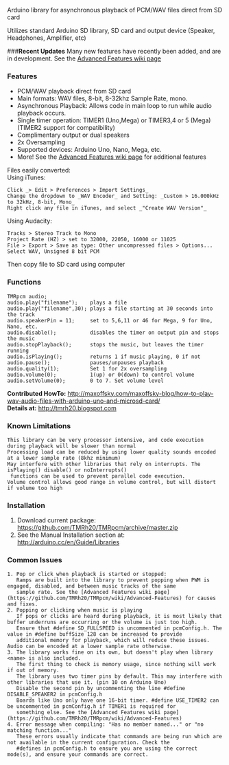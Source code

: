 Arduino library for asynchronous playback of PCM/WAV files direct from SD card

Utilizes standard Arduino SD library, SD card and output device (Speaker, Headphones, Amplifier, etc)

###**Recent Updates**
Many new features have recently been added, and are in development. See the [Advanced Features wiki page](https://github.com/TMRh20/TMRpcm/wiki/Advanced-Features)

### **Features**

   * PCM/WAV playback direct from SD card  
   * Main formats: WAV files, 8-bit, 8-32khz Sample Rate, mono.  
   * Asynchronous Playback: Allows code in main loop to run while audio playback occurs.  
   * Single timer operation: TIMER1 (Uno,Mega) or TIMER3,4 or 5 (Mega)  (TIMER2 support for compatibility)   
   * Complimentary output or dual speakers  
   * 2x Oversampling  
   * Supported devices: Arduino Uno, Nano, Mega, etc.  
   * More! See the [Advanced Features wiki page](https://github.com/TMRh20/TMRpcm/wiki/Advanced-Features)
   for additional features  
  
Files easily converted:  
Using iTunes:

    Click _> Edit > Preferences > Import Settings_
    Change the dropdown to _WAV Encoder_ and Setting: _Custom > 16.000kHz to 32kHz, 8-bit, Mono_
    Right click any file in iTunes, and select _"Create WAV Version"_

Using Audacity:
	
    Tracks > Stereo Track to Mono    
    Project Rate (HZ) > set to 32000, 22050, 16000 or 11025    
    File > Export > Save as type: Other uncompressed files > Options...    
    Select WAV, Unsigned 8 bit PCM    
    
Then copy file to SD card using computer

### **Functions**
    TMRpcm audio;
    audio.play("filename");    plays a file
    audio.play("filename",30); plays a file starting at 30 seconds into the track
    audio.speakerPin = 11;     set to 5,6,11 or 46 for Mega, 9 for Uno, Nano, etc.
    audio.disable();           disables the timer on output pin and stops the music
    audio.stopPlayback();      stops the music, but leaves the timer running
    audio.isPlaying();         returns 1 if music playing, 0 if not
    audio.pause();             pauses/unpauses playback
    audio.quality(1);          Set 1 for 2x oversampling
    audio.volume(0);           1(up) or 0(down) to control volume
    audio.setVolume(0);        0 to 7. Set volume level
  
 
**Contributed HowTo:** http://maxoffsky.com/maxoffsky-blog/how-to-play-wav-audio-files-with-arduino-uno-and-microsd-card/  
**Details at:** http://tmrh20.blogspot.com

### **Known Limitations**

    This library can be very processor intensive, and code execution during playback will be slower than normal
    Processing load can be reduced by using lower quality sounds encoded at a lower sample rate (8khz minimum)
    May interfere with other libraries that rely on interrupts. The isPlaying() disable() or noInterrupts()
     functions can be used to prevent parallel code execution.
    Volume control allows good range in volume control, but will distort if volume too high

### **Installation**

 1. Download current package: <https://github.com/TMRh20/TMRpcm/archive/master.zip>
 2. See the Manual Installation section at: <http://arduino.cc/en/Guide/Libraries>
  
### **Common Issues**

    1. Pop or click when playback is started or stopped:
       Ramps are built into the library to prevent popping when PWM is engaged, disabled, and between music tracks of the same
       sample rate. See the [Advanced Features wiki page](https://github.com/TMRh20/TMRpcm/wiki/Advanced-Features) for causes and fixes.
    2. Popping or clicking when music is playing
       If pops or clicks are heard during playback, it is most likely that buffer underruns are occurring or the volume is just too high.
       Ensure that #define SD_FULLSPEED is uncommented in pcmConfig.h. The value in #define buffSize 128 can be increased to provide
       additional memory for playback, which will reduce these issues. Audio can be encoded at a lower sample rate otherwise.
    3. The library works fine on its own, but doesn't play when library <name> is also included.
       The first thing to check is memory usage, since nothing will work if out of memory.         
       The library uses two timer pins by default. This may interfere with other libraries that use it. (pin 10 on Arduino Uno) 
       Disable the second pin by uncommenting the line #define DISABLE_SPEAKER2 in pcmConfig.h
       Boards like Uno only have one 16-bit timer. #define USE_TIMER2 can be uncommented in pcmConfig.h if TIMER1 is required for
       something else. See the [Advanced Features wiki page](https://github.com/TMRh20/TMRpcm/wiki/Advanced-Features)
    4. Error message when compiling: "Has no member named..." or "no matching function..."
       These errors usually indicate that commands are being run which are not available in the current configuration. Check the
       #defines in pcmConfig.h to ensure you are using the correct mode(s), and ensure your commands are correct.
   
   